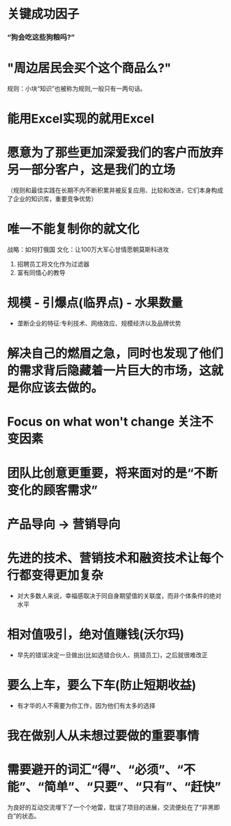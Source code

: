 
# 关键成功因子
### “狗会吃这些狗粮吗?” 


# "周边居民会买个这个商品么?"


规则：小块“知识”也被称为规则,一般只有一两句话。
# 能用Excel实现的就用Excel
# 愿意为了那些更加深爱我们的客户而放弃另一部分客户，这是我们的立场
（规则和最佳实践在长期不内不断积累并被反复应用、比较和改进，它们本身构成了企业的知识库，重要竞争优势）

# 唯一不能复制你的就文化 
战略：如何打俄国
文化：让100万大军心甘情愿朝莫斯科进攻
1. 招聘员工将文化作为过滤器
2. 富有同情心的教导



# 规模 - 引爆点(临界点) - 水果数量

* 垄断企业的特征:专利技术、网络效应、规模经济以及品牌优势


# 解决自己的燃眉之急，同时也发现了他们的需求背后隐藏着一片巨大的市场，这就是你应该去做的。

# Focus on what won't change 关注不变因素

# 团队比创意更重要，将来面对的是“不断变化的顾客需求”

# 产品导向 -> 营销导向
# 先进的技术、营销技术和融资技术让每个行都变得更加复杂

* 对大多数人来说，幸福感取决于同自身期望值的关联度，而非个体条件的绝对水平
# 相对值吸引，绝对值赚钱(沃尔玛)

* 早先的错误决定一旦做出(比如选错合伙人、挑错员工)，之后就很难改正

# 要么上车，要么下车(防止短期收益)


* 有才华的人不需要为你工作，因为他们有太多的选择

# 我在做别人从未想过要做的重要事情

# 需要避开的词汇“得”、“必须”、“不能”、“简单”、“只要”、“只有”、“赶快”
为良好的互动交流埋下了一个个地雷，耽误了项目的进展，交流便处在了“非黑即白”的状态。

















